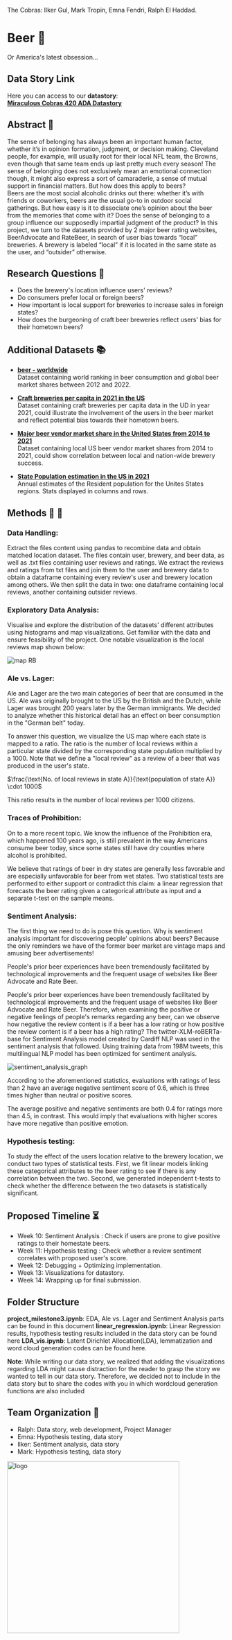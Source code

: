 
The Cobras: Ilker Gul, Mark Tropin, Emna Fendri, Ralph El Haddad.
# Beer :beer:
Or America's latest obsession...

## Data Story Link
Here you can access to our **datastory**:<br>
**[Miraculous Cobras 420 ADA Datastory](https://ralph-elhaddad.github.io/miraculouscobras420-ada/american-beer-heritage)**<br>


## Abstract :page_facing_up:
The sense of belonging has always been an important human factor, whether it’s in opinion formation, judgment, or decision making. Cleveland people, for example, will usually root for their local NFL team, the Browns, even though that same team ends up last pretty much every season! The sense of belonging does not exclusively mean an emotional connection though, it might also express a sort of camaraderie, a sense of mutual support in financial matters. But how does this apply to beers? <br>
Beers are the most social alcoholic drinks out there: whether it’s with friends or coworkers, beers are the usual go-to in outdoor social gatherings. But how easy is it to dissociate one’s opinion about the beer from the memories that come with it? Does the sense of belonging to a group influence our supposedly impartial judgment of the product? In this project, we turn to the datasets provided by 2 major beer rating websites, BeerAdvocate and RateBeer, in search of user bias towards “local” breweries. A brewery is labeled “local” if it is located in the same state as the user, and “outsider” otherwise.

## Research Questions :thinking:
* Does the brewery's location influence users' reviews? <br>
* Do consumers prefer local or foreign beers? <br>
* How important is local support for breweries to increase sales in foreign states? <br>
* How does the burgeoning of craft beer breweries reflect users' bias for their hometown beers? 


## Additional Datasets :books:


* **[beer - worldwide](https://www.statista.com/outlook/cmo/alcoholic-drinks/beer/worldwide)** <br>
Dataset containing world ranking in beer consumption and global beer market shares between 2012 and 2022.

* **[Craft breweries per capita in 2021  in the US](https://datasetsearch.research.google.com/search?src=2&query=U.S.%20craft%20beer%20breweries%20per%20capita%202021%2C%20by%20state&docid=L2cvMTFwd2Y1NzR5NA%3D%3D)** <br>
Dataset containing craft breweries per capita data in the UD in year 2021, could illustrate the involvement of the users in the beer market and reflect potential bias towards their hometown beers.
* **[ Major beer vendor market share in the United States from 2014 to 2021](https://datasetsearch.research.google.com/search?src=2&query=Major%20beer%20vendor%20market%20share%20in%20the%20United%20States%20from%202014%20to%202021&docid=L2cvMTFyOW1iYm5jdw%3D%3D)** <br>
Dataset containing local US beer vendor market shares from 2014 to 2021, could show correlation between local and nation-wide brewery success.

* **[State Population estimation in the US in 2021](https://www.census.gov/data/tables/time-series/demo/popest/2020s-state-total.html)** <br>
Annual estimates of the Resident population for the Unites States regions. Stats displayed in columns and rows.





## Methods :wrench: :hammer:
### Data Handling:
Extract the files content using pandas to recombine data and obtain matched location dataset. The files contain user, brewery, and beer data, as well as .txt files containing user reviews and ratings. We extract the reviews and ratings from txt files and join them to the user and brewery data to obtain a dataframe containing every review's user and brewery location among others. We then split the data in two: one dataframe containing local reviews, another containing outsider reviews.

### Exploratory Data Analysis:
Visualise and explore the distribution of the datasets' different attributes using histograms and map visualizations. Get familiar with the data and ensure feasibility of the project. One notable visualization is the local reviews map shown below:

![map RB](https://user-images.githubusercontent.com/62402657/202795637-a3214126-d35d-46db-bc85-ad5128718104.png)


### Ale vs. Lager:

Ale and Lager are the two main categories of beer that are consumed in the US. Ale was originally brought to the US by the British and the Dutch, while Lager was brought 200 years later by the German immigrants. We decided to analyze whether this historical detail has an effect on beer consumption in the "German belt" today.

To answer this question, we visualize the US map where each state is mapped to a ratio. The ratio is the number of local reviews within a particular state divided by the corresponding state population multiplied by a 1000. Note that we define a "local review" as a review of a beer that was produced in the user's state.

$\frac{\text{No. of local reviews in state A}}{\text{population of state A}} \cdot 1000$

This ratio results in the number of local reviews per 1000 citizens.  

### Traces of Prohibition:

On to a more recent topic. We know the influence of the Prohibition era, which happened 100 years ago, is still prevalent in the way Americans consume beer today, since some states still have dry counties where alcohol is prohibited. 

We believe that ratings of beer in dry states are generally less favorable and are especially unfavorable for beer from wet states. 
Two statistical tests are performed to either support or contradict this claim: a linear regression that forecasts the beer rating given a categorical attribute as input and a separate t-test on the sample means.

### Sentiment Analysis: 
The first thing we need to do is pose this question. Why is sentiment analysis important for discovering people' opinions about beers? Because the only reminders we have of the former beer market are vintage maps and amusing beer advertisements! 

People's prior beer experiences have been tremendously facilitated by technological improvements and the frequent usage of websites like Beer Advocate and Rate Beer.

People's prior beer experiences have been tremendously facilitated by technological improvements and the frequent usage of websites like Beer Advocate and Rate Beer. Therefore, when examining the positive or negative feelings of people's remarks regarding any beer, can we observe how negative the review content is if a beer has a low rating or how positive the review content is if a beer has a high rating? 
The twitter-XLM-roBERTa-base for Sentiment Analysis model created by Cardiff NLP was used in the sentiment analysis that followed. Using training data from 198M tweets, this multilingual NLP model has been optimized for sentiment analysis.

![sentiment_analysis_graph](https://user-images.githubusercontent.com/62402657/209407679-e201194f-ccad-4c7b-bdd3-56bdb1a0c33e.png)

According to the aforementioned statistics, evaluations with ratings of less than 2 have an average negative sentiment score of 0.6, which is three times higher than neutral or positive scores. 

The average positive and negative sentiments are both 0.4 for ratings more than 4.5, in contrast. This would imply that evaluations with higher scores have more negative than positive emotion.



### Hypothesis testing:
To study the effect of the users location relative to the brewery location, we conduct two types of statistical tests. First, we fit linear models linking these categorical attributes to the beer rating to see if there is any correlation between the two. Second, we generated independent t-tests to check whether the difference between the two datasets is statistically significant.


## Proposed Timeline :hourglass_flowing_sand:
* Week 10: Sentiment Analysis : Check if users are prone to give positive ratings to their homestate beers.
* Week 11: Hypothesis testing : Check whether a review sentiment correlates with proposed user's score.
* Week 12: Debugging + Optimizing implementation.
* Week 13: Visualizations for datastory.
* Week 14: Wrapping up for final submission.

## Folder Structure
**project_milestone3.ipynb**: EDA, Ale vs. Lager and Sentiment Analysis parts can be found in this document
**linear_regression.ipynb**: Linear Regression results, hypothesis testing results included in the data story can be found here
**LDA_vis.ipynb**: Latent Dirichlet Allocation(LDA), lemmatization and word cloud generation codes can be found here.

**Note**: While writing our data story, we realized that adding the visualizations regarding LDA might cause distraction for the reader to grasp the story we wanted to tell in our data story. Therefore, we decided not to include in the data story but to share the codes with you in which wordcloud generation functions are also included

## Team Organization :snake:

* Ralph: Data story, web development, Project Manager
* Emna: Hypothesis testing, data story
* Ilker: Sentiment analysis, data story
* Mark: Hypothesis testing, data story

<img width="397" alt="logo" src="https://user-images.githubusercontent.com/62402657/209407022-4545a95a-57d4-415a-82cd-913f901f1f26.png">

